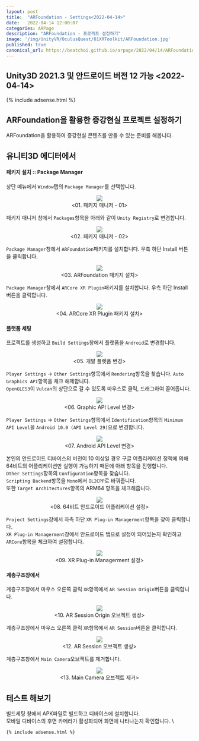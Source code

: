 ```yaml
---
layout: post
title:  "ARFoundation - Settings<2022-04-14>"
date:   2022-04-14 12:00:07
categories: ARPage
description: "ARFoundation - 프로젝트 설정하기"
image: '/img/UnityVR/OculusQuest/01XRToolkit/ARFoundation.jpg'
published: true
canonical_url: https://beatchoi.github.io/arpage/2022/04/14/ARFoundationSetting/
---
```

## Unity3D 2021.3 및 안드로이드 버전 12 가능 <2022-04-14>
  
  {% include adsense.html %}    
  
## ARFoundation을 활용한 증강현실 프로젝트 설정하기  
ARFoundation을 활용하여 증강현실 콘텐츠를 만들 수 있는 준비를 해봅니다.
  
## 유니티3D 에디터에서  
  
#### 패키지 설치 :: Package Manager
상단 메뉴에서 `Window`탭의 `Package Manager`를 선택합니다.  
<p align="center"><img src="/img/UnityAR/ARFoundation/01New/1.PNG"><br/>
<01. 패키지 매니저 - 01></p>
  
패키지 매니저 창에서 `Packages`항목을 아래와 같이 `Unity Registry`로 변경합니다.  
<p align="center"><img src="/img/UnityAR/ARFoundation/01New/11.PNG"><br/>
<02. 패키지 매니저 - 02></p>
  
`Package Manager`창에서 `ARFoundation`패키지를 설치합니다. 우측 하단 Install 버튼을 클릭합니다.  
<p align="center"><img src="/img/UnityAR/ARFoundation/01New/12.PNG"><br/>
<03. ARFoundation 패키지 설치></p>
  
`Package Manager`창에서 `ARCore XR Plugin`패키지를 설치합니다. 우측 하단 Install 버튼을 클릭합니다.  
<p align="center"><img src="/img/UnityAR/ARFoundation/01New/13.PNG"><br/>
<04. ARCore XR Plugin 패키지 설치></p>
  
#### 플랫폼 세팅
프로젝트를 생성하고 `Build Settings`창에서 플랫폼을 `Android`로 변경합니다.  
<p align="center"><img src="/img/UnityAR/ARFoundation/01New/03.PNG"><br/>
<05. 개발 플렛폼 변경></p>
  
`Player Settings` -> `Other Settings`항목에서 `Rendering`항목을 찾습니다. 
`Auto Graphics API`항목을 체크 해제합니다.  
`OpenGLES3`이 `Vulcan`의 상단으로 갈 수 있도록 마우스로 클릭, 드래그하여 끌어줍니다.    
<p align="center"><img src="/img/UnityAR/ARFoundation/01New/10.PNG"><br/>
<06. Graphic API Level 변경></p>  
  
`Player Settings` -> `Other Settings`항목에서 `Identification`항목의 `Minimum API Level`을 `Android 10.0 (API Level 29)`으로 변경합니다.  
<p align="center"><img src="/img/UnityAR/ARFoundation/01New/4.PNG"><br/>
<07. Android API Level 변경></p>
  
본인의 안드로이드 디바이스의 버전이 10 이상일 경우 구글 어플리케이션 정책에 의해 64비트의 어플리케이션만 실행이 가능하기 때문에 아래 항목을 진행합니다.    
`Other Settings`항목의 `Configuration`항목을 찾습니다.  
`Scripting Backend`항목을 `Mono`에서 `IL2CPP`로 바꿔줍니다.  
또한 `Target Architectures`항목의 ARM64 항목을 체크해줍니다.  
<p align="center"><img src="/img/UnityAR/ARFoundation/01New/5.PNG"><br/>
<08. 64비트 안드로이드 어플리케이션 설정></p>
  
`Project Settings`창에서 좌측 하단 `XR Plug-in Managerment`항목을 찾아 클릭합니다.  
`XR Plug-in Managerment`창에서 안드로이드 탭으로 설정이 되어있는지 확인하고 `ARCore`항목을 체크하여 설정합니다.  
<p align="center"><img src="/img/UnityAR/ARFoundation/01New/6.PNG"><br/>
<09. XR Plug-in Managerment 설정></p>
  
#### 계층구조창에서
계층구조창에서 마우스 오른쪽 클릭 `XR`항목에서 `AR Session Origin`버튼을 클릭합니다.  
<p align="center"><img src="/img/UnityAR/ARFoundation/01New/7.PNG"><br/>
<10. AR Session Origin 오브젝트 생성></p>
  
계층구조창에서 마우스 오른쪽 클릭 `XR`항목에서 `AR Session`버튼을 클릭합니다.  
<p align="center"><img src="/img/UnityAR/ARFoundation/01New/8.PNG"><br/>
<12. AR Session 오브젝트 생성></p>
  
계층구조창에서 `Main Camera`오브젝트를 제거합니다.  
<p align="center"><img src="/img/UnityAR/ARFoundation/01New/9.PNG"><br/>
<13. Main Camera 오브젝트 제거></p>

## 테스트 해보기
빌드세팅 창에서 APK파일로 빌드하고 디바이스에 설치합니다.  
모바일 디바이스의 후면 카메라가 활성화되어 화면에 나타나는지 확인합니다.  \
  
  
    {% include adsense.html %}  
